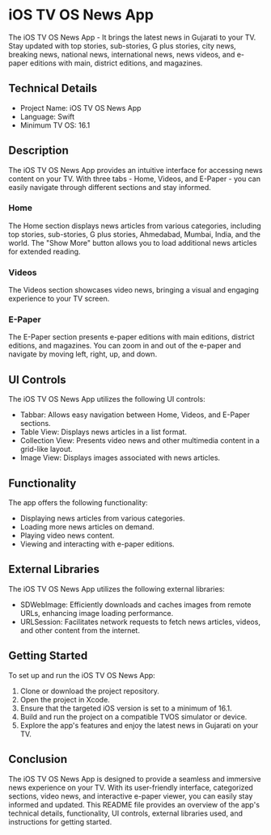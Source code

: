 # iOS TV OS News App

The iOS TV OS News App - It brings the latest news in Gujarati to your TV. Stay updated with top stories, sub-stories, G plus stories, city news, breaking news, national news, international news, news videos, and e-paper editions with main, district editions, and magazines.

## Technical Details

- Project Name: iOS TV OS News App
- Language: Swift
- Minimum TV OS: 16.1

## Description

The iOS TV OS News App provides an intuitive interface for accessing news content on your TV. With three tabs - Home, Videos, and E-Paper - you can easily navigate through different sections and stay informed.

### Home

The Home section displays news articles from various categories, including top stories, sub-stories, G plus stories, Ahmedabad, Mumbai, India, and the world. The "Show More" button allows you to load additional news articles for extended reading.

### Videos

The Videos section showcases video news, bringing a visual and engaging experience to your TV screen.

### E-Paper

The E-Paper section presents e-paper editions with main editions, district editions, and magazines. 
You can zoom in and out of the e-paper and navigate by moving left, right, up, and down.

## UI Controls

The iOS TV OS News App utilizes the following UI controls:

- Tabbar: Allows easy navigation between Home, Videos, and E-Paper sections.
- Table View: Displays news articles in a list format.
- Collection View: Presents video news and other multimedia content in a grid-like layout.
- Image View: Displays images associated with news articles.

## Functionality

The app offers the following functionality:

- Displaying news articles from various categories.
- Loading more news articles on demand.
- Playing video news content.
- Viewing and interacting with e-paper editions.

## External Libraries

The iOS TV OS News App utilizes the following external libraries:

- SDWebImage: Efficiently downloads and caches images from remote URLs, enhancing image loading performance.
- URLSession: Facilitates network requests to fetch news articles, videos, and other content from the internet.

## Getting Started

To set up and run the iOS TV OS News App:

1. Clone or download the project repository.
2. Open the project in Xcode.
3. Ensure that the targeted iOS version is set to a minimum of 16.1.
4. Build and run the project on a compatible TVOS simulator or device.
5. Explore the app's features and enjoy the latest news in Gujarati on your TV.

## Conclusion

The iOS TV OS News App is designed to provide a seamless and immersive news experience on your TV. With its user-friendly interface, categorized sections, video news, and interactive e-paper viewer, you can easily stay informed and updated. This README file provides an overview of the app's technical details, functionality, UI controls, external libraries used, and instructions for getting started.

